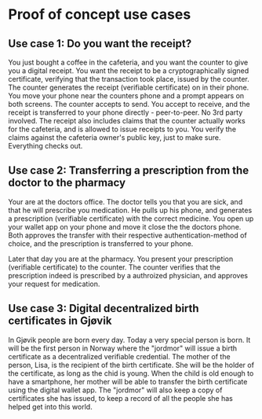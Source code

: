 # Proof of concept use cases

## Use case 1: Do you want the receipt?

You just bought a coffee in the cafeteria, and you want the counter to give you a digital receipt. You want the receipt to be a cryptographically signed certificate, verifying that the transaction took place, issued by the counter. The counter generates the receipt (verifiable certificate) on in their phone. You move your phone near the counters phone and a prompt appears on both screens. The counter accepts to send. You accept to receive, and the receipt is transferred to your phone directly - peer-to-peer. No 3rd party involved. The receipt also includes claims that the counter actually works for the cafeteria, and is allowed to issue receipts to you. You verify the claims against the cafeteria owner's public key, just to make sure. Everything checks out.

## Use case 2: Transferring a prescription from the doctor to the pharmacy

Your are at the doctors office. The doctor tells you that you are sick, and that he will prescribe you medication. He pulls up his phone, and generates a prescription (verifiable certificate) with the correct medicine. You open up your wallet app on your phone and move it close the the doctors phone. Both approves the transfer with their respective authentication-method of choice, and the prescription is transferred to your phone.

Later that day you are at the pharmacy. You present your prescription (verifiable certificate) to the counter. The counter verifies that the prescription indeed is prescribed by a authroized physician, and approves your request for medication.

## Use case 3: Digital decentralized birth certificates in Gjøvik

In Gjøvik people are born every day. Today a very special person is born. It will be the first person in Norway where the "jordmor" will issue a birth certificate as a decentralized verifiable credential. The mother of the person, Lisa, is the recipient of the birth certificate. She will be the holder of the certificate, as long as the chid is young. When the child is old enough to have a smartphone, her mother will be able to transfer the birth certificate using the digital wallet app. The "jordmor" will also keep a copy of certificates she has issued, to keep a record of all the people she has helped get into this world.
